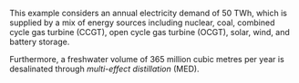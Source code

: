 
This example considers an annual electricity demand of 50 TWh, which is supplied by a mix of energy sources including nuclear, coal, combined cycle gas turbine (CCGT), open cycle gas turbine (OCGT), solar, wind, and battery storage.

Furthermore, a freshwater volume of 365 million cubic metres per year is desalinated through *multi-effect distillation* (MED).
